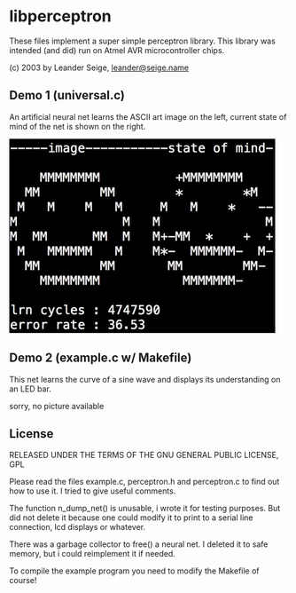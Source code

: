 # libperceptron

These files implement a super simple perceptron library. This library was intended (and did) run on Atmel AVR
 microcontroller chips.

(c) 2003 by Leander Seige, leander@seige.name


## Demo 1 (universal.c)

An artificial neural net learns the ASCII art image on the left, current state of mind of the net is shown on the right.

![Alt Text](demo.gif)


## Demo 2 (example.c w/ Makefile)

This net learns the curve of a sine wave and displays its understanding on an LED bar.

sorry, no picture available

## License

RELEASED UNDER THE TERMS OF THE GNU GENERAL PUBLIC LICENSE, GPL

Please read the files example.c, perceptron.h and perceptron.c
to find out how to use it. I tried to give useful comments.

The function n_dump_net() is unusable, i wrote it for testing
purposes. But did not delete it because one could modify it to
print to a serial line connection, lcd displays or whatever.

There was a garbage collector to free() a neural net. I deleted
it to safe memory, but i could reimplement it if needed.

To compile the example program you need to modify the Makefile
of course!
